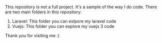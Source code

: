 This repository is not a full project. It's a sample of the way I do code. There are two main folders in this repository: 

1. Laravel: This folder you can exlpore my laravel code
2. Vuejs: This folder you can explore my vuejs 3 code

Thank you for visiting me :) 
